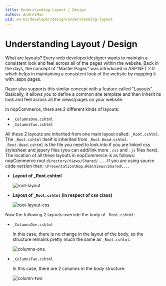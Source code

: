 ```yaml
---
title: Understanding Layout / Design
author: AndreiMaz
uid: en-US/developer/design/understanding-layout
---
```


# Understanding Layout / Design

What are layouts? Every web developer/designer wants to maintain a consistent look and feel across all of the pages within the website. Back in the days, the concept of "Master Pages" was introduced in ASP.NET 2.0 which helps in maintaining a consistent look of the website by mapping it with .aspx pages.

Razor also supports this similar concept with a feature called "Layouts". Basically, it allows you to define a common site template and then inherit its look and feel across all the views/pages on your website.

In nopCommerce, there are 2 different kinds of layouts:

* `_ColumnsOne.cshtml`
* `_ColumnsTwo.cshtml`

All these 2 layouts are inherited from one main layout called: `_Root.cshtml`. The `_Root.cshtml` itself is inherited from `_Root.Head.cshtml`. `_Root.Head.cshtml` is the file you need to look into if you are linked css stylesheet and jquery files (you can add/link more `.css` and `.js` files here). The location of all these layouts in nopCommerce is as follows: nopCommerce root `directory/Views/Shared/...`. If you are using source code version then: `\Presentation\Nop.Web\Views\Shared\...`

* **Layout of _Root.cshtml**
    
    ![root-layout](_static/understanding-layout/root-layout.jpg)

* **Layout of `_Root.cshtml` (in respect of css class)**
    
    ![root-layout-css](_static/understanding-layout/root-layout-css.jpg)

Now the following 2 layouts override the body of `_Root.cshtml`:

* `_ColumnsOne.cshtml`
    
    In this case, there is no change in the layout of the body, so the structure remains pretty much the same as `_Root.cshtml`:
    
    ![columns-one](_static/understanding-layout/column-one.jpg)

* `_ColumnsTwo.cshtml`
    
    In this case, there are 2 columns in the body structure:
    
    ![column-two](_static/understanding-layout/column-two.jpg)